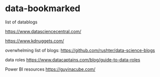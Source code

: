 # data-bookmarked
list of datablogs

https://www.datasciencecentral.com/

https://www.kdnuggets.com/


overwhelming list of blogs:
https://github.com/rushter/data-science-blogs

data roles
https://www.datacaptains.com/blog/guide-to-data-roles

Power BI resources
https://guyinacube.com/
